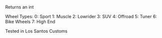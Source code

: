 Returns an int

Wheel Types:
0: Sport
1: Muscle
2: Lowrider
3: SUV
4: Offroad
5: Tuner
6: Bike Wheels
7: High End

Tested in Los Santos Customs